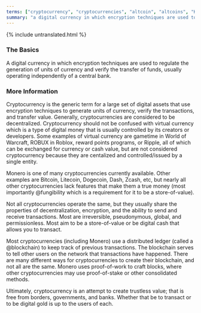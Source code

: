 ```yaml
---
terms: ["cryptocurrency", "cryptocurrencies", "altcoin", "altcoins", "Kryptowährungen", "Kryptowährung"]
summary: "a digital currency in which encryption techniques are used to regulate the generation of units of currency and verify the transfer of funds, usually operating independently of a central bank"
---
```


{% include untranslated.html %}
### The Basics

A digital currency in which encryption techniques are used to regulate the generation of units of currency and verify the transfer of funds, usually operating independently of a central bank.

### More Information

Cryptocurrency is the generic term for a large set of digital assets that use encryption techniques to generate units of currency, verify the transactions, and transfer value. Generally, cryptocurrencies are considered to be decentralized. Cryptocurrency should not be confused with virtual currency which is a type of digital money that is usually controlled by its creators or developers. Some examples of virtual currency are gametime in World of Warcraft, ROBUX in Roblox, reward points programs, or Ripple, all of which can be exchanged for currency or cash value, but are not considered cryptocurrency because they are centalized and controlled/issued by a single entity.  

Monero is one of many cryptocurrencies currently available. Other examples are Bitcoin, Litecoin, Dogecoin, Dash, Zcash, etc, but nearly all other cryptocurrencies lack features that make them a true money (most importantly @fungibility which is a requirement for it to be a store-of-value).

Not all cryptocurrencies operate the same, but they usually share the properties of decentralization, encryption, and the ability to send and receive transactions. Most are irreversible, pseudonymous, global, and permissionless. Most aim to be a store-of-value or be digital cash that allows you to transact.

Most cryptocurrencies (including Monero) use a distributed ledger (called a @blockchain) to keep track of previous transactions. The blockchain serves to tell other users on the network that transactions have happened. There are many different ways for cryptocurrencies to create their blockchain, and not all are the same. Monero uses proof-of-work to craft blocks, where other cryptocurrencies may use proof-of-stake or other consolidated methods.

Ultimately, cryptocurrency is an attempt to create trustless value; that is free from borders, governments, and banks. Whether that be to transact or to be digital gold is up to the users of each.
